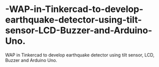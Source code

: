 # -WAP-in-Tinkercad-to-develop-earthquake-detector-using-tilt-sensor-LCD-Buzzer-and-Arduino-Uno.
WAP in Tinkercad to develop earthquake detector using tilt sensor, LCD, Buzzer and Arduino Uno.
